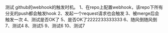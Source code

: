 测试 github的webhook的触发时机。
1、在repo上配置webhook，该repo下所有分支的push都会触发hook
2、发起一个request请求也会触发
3、被merge后会触发一次
4、测试是否OK了
5、是否OK了2222233333333
6、随风倒随风倒
7、测试4
8、测试5
9、测试6
10、测试7